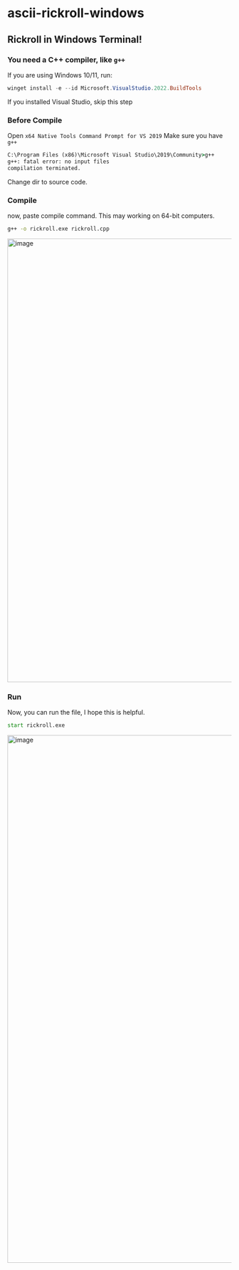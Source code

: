 # ascii-rickroll-windows
## Rickroll in Windows Terminal!
### You need a C++ compiler, like ``` g++ ```
If you are using Windows 10/11, run:
```powershell
winget install -e --id Microsoft.VisualStudio.2022.BuildTools
```
If you installed Visual Studio, skip this step
### Before Compile
Open ``` x64 Native Tools Command Prompt for VS 2019 ```
Make sure you have ``` g++ ```
```cmd
C:\Program Files (x86)\Microsoft Visual Studio\2019\Community>g++
g++: fatal error: no input files
compilation terminated.
```
Change dir to source code.
### Compile
now, paste compile command.
This may working on 64-bit computers.
```cmd
g++ -o rickroll.exe rickroll.cpp
```

<img width="1460" height="997" alt="image" src="https://github.com/user-attachments/assets/3bc17e26-f1f6-4569-96f5-098526610b0f" />

### Run
Now, you can run the file, I hope this is helpful.
```cmd
start rickroll.exe
```

<img width="2000" height="1186" alt="image" src="https://github.com/user-attachments/assets/af9efbbe-1010-4ea0-bca8-1e7c7730ad46" />
